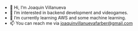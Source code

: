 - 👋 Hi, I’m Joaquin Villanueva
- 👀 I’m interested in backend development and videogames.
- 🌱 I’m currently learning AWS and some machine learning.
- 📫 You can reach me via joaquinvillanuevafarber@gmail.com
